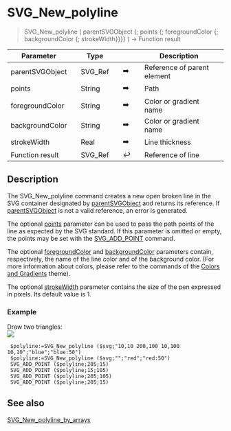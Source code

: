 <!-- nodeReference := SVG_New_polyline ( parentReference ; path ; strokeColor ; fillColor ; strokeWidth )
 -> parentReference (Text)
 -> path (Text)
 -> strokeColor (Text)
 -> fillColor (Text)
 -> strokeWidth (Real)
 <- nodeReference (Text)-->
# SVG_New_polyline

> SVG_New_polyline ( parentSVGObject {; points {; foregroundColor {; backgroundColor {; strokeWidth}}}} ) -> Function result

| Parameter |     | Type |     |     |     | Description |     |
| --- | --- | --- | --- | --- | --- | --- | --- |
| parentSVGObject |     | SVG_Ref |     | ➡️ |     | Reference of parent element |     |
| points |     | String |     | ➡️ |     | Path |     |
| foregroundColor |     | String |     | ➡️ |     | Color or gradient name |     |
| backgroundColor |     | String |     | ➡️ |     | Color or gradient name |     |
| strokeWidth |     | Real |     | ➡️ |     | Line thickness |     |
| Function result |     | SVG_Ref |     | ↩️ |     | Reference of line |     |

## Description

The SVG_New_polyline command creates a new open broken line in the SVG container designated by [parentSVGObject](# "Reference of parent element") and returns its reference. If [parentSVGObject](# "Reference of parent element") is not a valid reference, an error is generated.

The optional [points](# "Path") parameter can be used to pass the path points of the line as expected by the SVG standard. If this parameter is omitted or empty, the points may be set with the [SVG_ADD_POINT](SVG_ADD_POINT.md)  command.

The optional [foregroundColor](# "Color or gradient name") and [backgroundColor](# "Color or gradient name") parameters contain, respectively, the name of the line color and of the background color. (For more information about colors, please refer to the commands of the [Colors and Gradients](../Colors%20and%20Gradients.md) theme).

The optional [strokeWidth](# "Line thickness") parameter contains the size of the pen expressed in pixels. Its default value is 1.

### Example  

Draw two triangles:  
![](https://doc.4d.com/4Dv19/picture/195301/pict195301.en.png)

```4d
 $polyline:=SVG_New_polyline ($svg;"10,10 200,100 10,100 10,10";"blue";"blue:50")  
 $polyline:=SVG_New_polyline ($svg;"";"red";"red:50")  
 SVG_ADD_POINT ($polyline;205;15)  
 SVG_ADD_POINT ($polyline;15;105)  
 SVG_ADD_POINT ($polyline;205;105)  
 SVG_ADD_POINT ($polyline;205;15)
```

## See also

[SVG_New_polyline_by_arrays](SVG_New_polyline_by_arrays.md)
